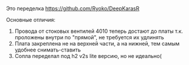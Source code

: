 Это переделка https://github.com/Ryoko/DeepKarasR

Основные отличия:
1. Провода от стоковых вентилей 4010 теперь достают до платы т.к. проложены внутри по "прямой", не требуется их удлинять
2. Плата закреплена не на верхней части, а на нижней, тем самым удобнее снимать-ставить
3. Сопла переделал под h2 v2s lite версию, но не идеально(
